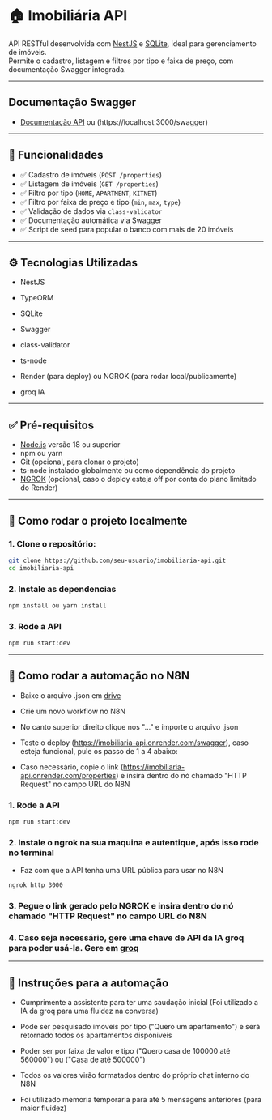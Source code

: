 # 🏠 Imobiliária API

API RESTful desenvolvida com [NestJS](https://nestjs.com/) e [SQLite](https://www.sqlite.org/), ideal para gerenciamento de imóveis.  
Permite o cadastro, listagem e filtros por tipo e faixa de preço, com documentação Swagger integrada.

---

## Documentação Swagger

- [Documentação API](https://imobiliaria-api.onrender.com/swagger) ou (https://localhost:3000/swagger)

---

## 🚀 Funcionalidades

- ✅ Cadastro de imóveis (`POST /properties`)
- ✅ Listagem de imóveis (`GET /properties`)
- ✅ Filtro por tipo (`HOME`, `APARTMENT`, `KITNET`)
- ✅ Filtro por faixa de preço e tipo (`min`, `max`, `type`)
- ✅ Validação de dados via `class-validator`
- ✅ Documentação automática via Swagger
- ✅ Script de seed para popular o banco com mais de 20 imóveis

---

## ⚙️ Tecnologias Utilizadas

- NestJS
- TypeORM
- SQLite
- Swagger
- class-validator
- ts-node

- Render (para deploy) ou NGROK (para rodar local/publicamente)
- groq IA

---

## ✅ Pré-requisitos

- [Node.js](https://nodejs.org/) versão 18 ou superior
- npm ou yarn
- Git (opcional, para clonar o projeto)
- ts-node instalado globalmente ou como dependência do projeto
- [NGROK](https://ngrok.com/downloads) (opcional, caso o deploy esteja off por conta do plano limitado do Render)

---

## 🧪 Como rodar o projeto localmente

### 1. Clone o repositório:

```bash
git clone https://github.com/seu-usuario/imobiliaria-api.git
cd imobiliaria-api
```

### 2. Instale as dependencias
```bash
npm install ou yarn install
```

### 3. Rode a API
```bash
npm run start:dev
```

---

## 🧪 Como rodar a automação no N8N

- Baixe o arquivo .json em [drive](https://drive.google.com/drive/folders/1zXEpG3nkj-XVN50Zi94h_qIB1o-z5CgP?usp=sharing)

- Crie um novo workflow no N8N

- No canto superior direito clique nos "..." e importe o arquivo .json

- Teste o deploy (https://imobiliaria-api.onrender.com/swagger), caso esteja funcional, pule os passo de 1 a 4 abaixo:

- Caso necessário, copie o link (https://imobiliaria-api.onrender.com/properties) e insira dentro do nó chamado "HTTP Request" no campo URL do N8N


### 1. Rode a API
```bash
npm run start:dev
```

### 2. Instale o ngrok na sua maquina e autentique, após isso rode no terminal
- Faz com que a API tenha uma URL pública para usar no N8N
```bash
ngrok http 3000
```

### 3. Pegue o link gerado pelo NGROK e insira dentro do nó chamado "HTTP Request" no campo URL do N8N

### 4. Caso seja necessário, gere uma chave de API da IA groq para poder usá-la. Gere em [groq](groq.com)

---

## 🧪 Instruções para a automação

- Cumprimente a assistente para ter uma saudação inicial (Foi utilizado a IA da groq para uma fluidez na conversa)
- Pode ser pesquisado imoveis por tipo ("Quero um apartamento") e será retornado todos os apartamentos disponiveis
- Poder ser por faixa de valor e tipo ("Quero casa de 100000 até 560000") ou ("Casa de até 500000")

- Todos os valores virão formatados dentro do próprio chat interno do N8N
- Foi utilizado memoria temporaria para até 5 mensagens anteriores (para maior fluidez)